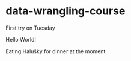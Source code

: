 # data-wrangling-course
First try on Tuesday

Hello World!

Eating Halušky for dinner at the moment
